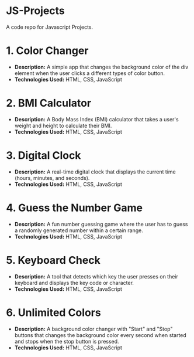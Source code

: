 # JS-Projects
A code repo for Javascript Projects.

# 1. Color Changer
- **Description:**
   A simple app that changes the background color of the div element when the user clicks a different types of color button.
- **Technologies Used:** HTML, CSS, JavaScript

# 2. BMI Calculator
- **Description:**
 A Body Mass Index (BMI) calculator that takes a user's weight and height to calculate their BMI.
- **Technologies Used:** HTML, CSS, JavaScript

# 3. Digital Clock
- **Description:**
   A real-time digital clock that displays the current time (hours, minutes, and seconds).
- **Technologies Used:** HTML, CSS, JavaScript

# 4. Guess the Number Game
- **Description:**
    A fun number guessing game where the user has to guess a randomly generated number within a certain range.
- **Technologies Used:** HTML, CSS, JavaScript

 # 5. Keyboard Check
- **Description:**
   A tool that detects which key the user presses on their keyboard and displays the key code or character.
- **Technologies Used:** HTML, CSS, JavaScript

 # 6. Unlimited Colors
- **Description:**
   A background color changer with "Start" and "Stop" buttons that changes the background color every second when started and stops when the stop button is pressed.
- **Technologies Used:** HTML, CSS, JavaScript
  
